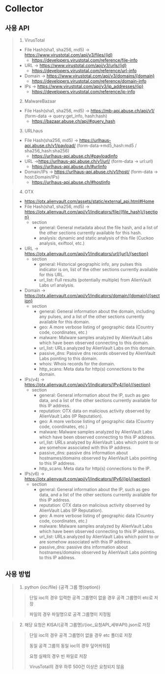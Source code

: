 Collector
===

사용 API
---

>1. VirusTotal
> + File Hash(sha1, sha256, md5) -> https://www.virustotal.com/api/v3/files/{id}
>     + https://developers.virustotal.com/reference/file-info
> + URL -> https://www.virustotal.com/api/v3/urls/{id}
>     + https://developers.virustotal.com/reference/url-info
> + Domain -> https://www.virustotal.com/api/v3/domains/{domain}
>     + https://developers.virustotal.com/reference/domain-info
> + IPs -> https://www.virustotal.com/api/v3/ip_addresses/{ip}
>     + https://developers.virustotal.com/reference/ip-info
>
> 2. MalwareBazaar
> + File Hash(sha1, sha256, md5) -> https://mb-api.abuse.ch/api/v1/ (form-data -> query:get_info, hash:hash)
>     + https://bazaar.abuse.ch/api/#query_hash
>
> 3. URLhaus
> + File Hash(sha256, md5) -> https://urlhaus-api.abuse.ch/v1/payload/ (form-data->md5_hash:md5 / sha256_hash:sha256)
>     + https://urlhaus-api.abuse.ch/#payloadinfo
> + URL ->https://urlhaus-api.abuse.ch/v1/url/ (form-data -> url:url)
>     + https://urlhaus-api.abuse.ch/#urlinfo
> + Domain/IPs -> https://urlhaus-api.abuse.ch/v1/host/ (form-data -> host:Domain/IPs)
>     + https://urlhaus-api.abuse.ch/#hostinfo

> 4. OTX
> + https://otx.alienvault.com/assets/static/external_api.html#Home
> + File Hash(sha1, sha256, md5) -> https://otx.alienvault.com/api/v1/indicators/file/{file_hash}/{section}
>    + section
>         + general: General metadata about the file hash, and a list of the other sections currently available for this hash.
>         + analysis: dynamic and static analysis of this file (Cuckoo analysis, exiftool, etc.)
> + URL -> https://otx.alienvault.com/api/v1/indicators/url/{url}/{section}
>     + section
>         + general: Historical geographic info, any pulses this indicator is on, list of the other sections currently available for this URL.
>         + url_list: Full results (potentially multiple) from AlienVault Labs url analysis.
> + Domain -> https://otx.alienvault.com/api/v1/indicators/domain/{domain}/{section}
>     + section
>         + general: General information about the domain, including any pulses, and a list of the other sections currently available for this domain.
>         + geo: A more verbose listing of geographic data (Country code, coordinates, etc.)
>         + malware: Malware samples analyzed by AlienVault Labs which have been observed connecting to this domain.
>         + url_list: URLs analyzed by AlienVault Labs on this domain.
>         + passive_dns: Passive dns records observed by AlienVault Labs pointing to this domain.
>         + whois: Whois records for the domain.
>         + http_scans: Meta data for http(s) connections to the domain.
> + IPs(v4) -> https://otx.alienvault.com/api/v1/indicators/IPv4/{ip}/{section}
>     + section
>         + general: General information about the IP, such as geo data, and a list of the other sections currently available for this IP address.
>         + reputation: OTX data on malicious activity observed by AlienVault Labs (IP Reputation).
>         + geo: A more verbose listing of geographic data (Country code, coordinates, etc.)
>         + malware: Malware samples analyzed by AlienVault Labs which have been observed connecting to this IP address.
>         + url_list: URLs analyzed by AlienVault Labs which point to or are somehow associated with this IP address.
>         + passive_dns: passive dns information about hostnames/domains observed by AlienVault Labs pointing to this IP address.
>         + http_scans: Meta data for http(s) connections to the IP.
> + IPs(v6) -> https://otx.alienvault.com/api/v1/indicators/IPv6/{ip}/{section}
>     + section
>         + general: General information about the IP, such as geo data, and a list of the other sections currently available for this IP address.
>         + reputation: OTX data on malicious activity observed by AlienVault Labs (IP Reputation).
>         + geo: A more verbose listing of geographic data (Country code, coordinates, etc.)
>         + malware: Malware samples analyzed by AlienVault Labs which have been observed connecting to this IP address.
>         + url_list: URLs analyzed by AlienVault Labs which point to or are somehow associated with this IP address.
>         + passive_dns: passive dns information about hostnames/domains observed by AlienVault Labs pointing to this IP address.




사용 방법
---
> 1. python {ioc/file} {공격 그룹 명(option)}
> > 단일 ioc의 경우 입력한 공격 그룹명이 없을 경우 공격 그룹명이 etc로 저장
> >
> > 파일의 경우 파일명으로 공격 그룹명이 지정됨

> 2. 해당 요청은 KISA/{공격 그룹명}/{ioc_요청API_세부API}.json로 저장
> > 단일 ioc의 경우 공격 그룹명이 없을 경우 etc 폴더로 저장
> >
> > 동일 공격 그룹의 동일 ioc의 경우 덮어씌워짐
> >
> > 요청 실패의 경우 빈 파일로 저장
> >
> > VirusTotal의 경우 하루 500건 이상은 요청되지 않음